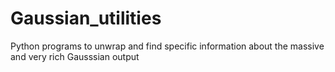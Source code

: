 # Gaussian_utilities
Python programs to unwrap and find specific information about the massive and very rich Gausssian output
